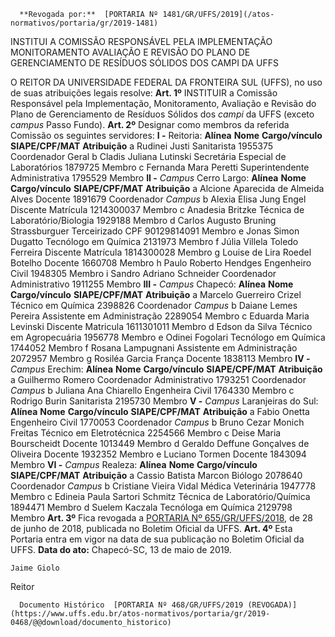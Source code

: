       **Revogada por:**  [PORTARIA Nº 1481/GR/UFFS/2019](/atos-normativos/portaria/gr/2019-1481) 

   INSTITUI A COMISSÃO RESPONSÁVEL PELA IMPLEMENTAÇÃO MONITORAMENTO AVALIAÇÃO E REVISÃO DO PLANO DE GERENCIAMENTO DE RESÍDUOS SÓLIDOS DOS CAMPI DA UFFS  

 O REITOR DA UNIVERSIDADE FEDERAL DA FRONTEIRA SUL (UFFS), no uso de suas atribuições legais resolve:   **Art. 1º**  INSTITUIR a Comissão Responsável pela Implementação, Monitoramento, Avaliação e Revisão do Plano de Gerenciamento de Resíduos Sólidos dos *campi*  da UFFS (exceto *campus*  Passo Fundo).   **Art. 2º**  Designar como membros da referida Comissão os seguintes servidores: **I -**  Reitoria:     **Alínea**   **Nome**   **Cargo/vínculo**   **SIAPE/CPF/MAT**   **Atribuição**     a   Rudinei Justi   Sanitarista   1955375   Coordenador Geral     b   Cladis Juliana Lutinski   Secretária Especial de Laboratórios   1879725   Membro     c   Fernanda Mara Peretti   Superintendente Administrativa   1795529   Membro     **II -**  *Campus*  Cerro Largo:     **Alínea**   **Nome**   **Cargo/vínculo**   **SIAPE/CPF/MAT**   **Atribuição**     a   Alcione Aparecida de Almeida Alves   Docente   1891679   Coordenador *Campus*     b   Alexia Elisa Jung Engel   Discente   Matrícula 1214300037   Membro     c   Anadesia Britzke   Técnica de Laboratório/Biologia   1929188   Membro     d   Carlos Augusto Bruning Strassburguer   Terceirizado   CPF 90129814091   Membro     e   Jonas Simon Dugatto   Tecnólogo em Química   2131973   Membro     f   Júlia Villela Toledo Ferreira   Discente   Matrícula 1814300028   Membro     g   Louise de Lira Roedel Botelho   Docente   1660708   Membro     h   Paulo Roberto Hendges   Engenheiro Civil   1948305   Membro     i   Sandro Adriano Schneider   Coordenador Administrativo   1911255   Membro     **III -**  *Campus*  Chapecó:     **Alínea**   **Nome**   **Cargo/vínculo**   **SIAPE/CPF/MAT**   **Atribuição**     a   Marcelo Guerreiro Crizel   Técnico em Química   2398826   Coordenador *Campus*     b   Daiane Lemes Pereira   Assistente em Administração   2289054   Membro     c   Eduarda Maria Levinski   Discente   Matricula 1611301011   Membro     d   Edson da Silva   Técnico em Agropecuária   1956778   Membro     e   Odinei Fogolari   Tecnólogo em Química   1744052   Membro     f   Rosana Lampugnani   Assistente em Administração   2072957   Membro     g   Rosiléa Garcia França   Docente   1838113   Membro     **IV -**  *Campus*  Erechim:     **Alínea**   **Nome**   **Cargo/vínculo**   **SIAPE/CPF/MAT**   **Atribuição**     a   Guilhermo Romero   Coordenador Administrativo   1793251   Coordenador *Campus*     b   Juliana Ana Chiarello   Engenheira Civil   1764330   Membro     c   Rodrigo Burin   Sanitarista   2195730   Membro     **V -**  *Campus*  Laranjeiras do Sul:     **Alínea**   **Nome**   **Cargo/vínculo**   **SIAPE/CPF/MAT**   **Atribuição**     a   Fabio Onetta   Engenheiro Civil   1770053   Coordenador *Campus*     b   Bruno Cezar Monich Freitas   Técnico em Eletrotécnica   2254566   Membro     c   Deise Maria Bourscheidt   Docente   1013449   Membro     d   Geraldo Deffune Gonçalves de Oliveira   Docente   1932352   Membro     e   Luciano Tormen   Docente   1843094   Membro     **VI -**  *Campus*  Realeza:     **Alínea**   **Nome**   **Cargo/vínculo**   **SIAPE/CPF/MAT**   **Atribuição**     a   Cassio Batista Marcon   Biólogo   2078640   Coordenador *Campus*     b   Cristiane Vieira Vidal   Médica Veterinária   1947778   Membro     c   Edineia Paula Sartori Schmitz   Técnica de Laboratório/Química   1894471   Membro     d   Suelem Kaczala   Tecnóloga em Química   2129798   Membro       **Art. 3º**  Fica revogada a [PORTARIA Nº 655/GR/UFFS/2018](https://www.uffs.edu.br/atos-normativos/portaria/gr/2018-0655), de 28 de junho de 2018, publicada no Boletim Oficial da UFFS.   **Art. 4º**  Esta Portaria entra em vigor na data de sua publicação no Boletim Oficial da UFFS.        **Data do ato:** Chapecó-SC, 13 de maio de 2019.   
 

    Jaime Giolo   
 Reitor 

      Documento Histórico  [PORTARIA Nº 468/GR/UFFS/2019 (REVOGADA)](https://www.uffs.edu.br/atos-normativos/portaria/gr/2019-0468/@@download/documento_historico)     
      